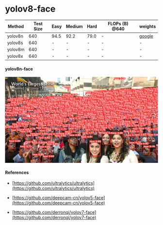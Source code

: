 # yolov8-face

| Method    |  Test Size | Easy  | Medium | Hard  | FLOPs (B) @640 | weights  |
| ----------| ---------- | ----- | ------ | ----- | -------------- | -------- |
| yolov8n   | 640        | 94.5  | 92.2   | 79.0  |  -             |  [google](https://drive.google.com/file/d/1qcr9DbgsX3ryrz2uU8w4Xm3cOrRywXqb/view?usp=sharing)       |
| yolov8s   | 640        | -     | -      | -     |  -             | -       | 
| yolov8m   | 640        | -     | -      | -     |  -             | -       |
| yolov8x   | 640        | -     | -      | -     |  -             | -       |




#### yolov8n-face

![yolov8n-face](data/test.jpg)


#### References

* [https://github.com/ultralytics/ultralytics](https://github.com/ultralytics/ultralytics)

* [https://github.com/deepcam-cn/yolov5-face](https://github.com/deepcam-cn/yolov5-face)

* [https://github.com/derronqi/yolov7-face](https://github.com/derronqi/yolov7-face)
